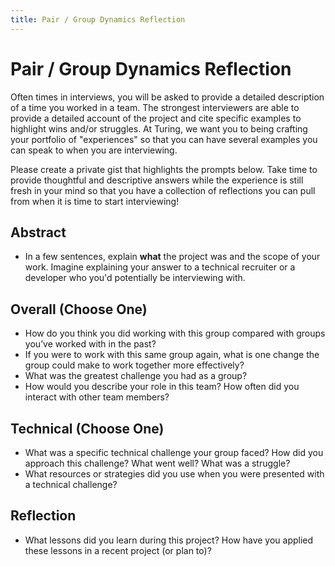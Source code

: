 ```yaml
---
title: Pair / Group Dynamics Reflection
---
```


# Pair / Group Dynamics Reflection
Often times in interviews, you will be asked to provide a detailed description of a time you worked in a team. The strongest interviewers are able to provide a detailed account of the project and cite specific examples to highlight wins and/or struggles. At Turing, we want you to being crafting your portfolio of "experiences" so that you can have several examples you can speak to when you are interviewing.

Please create a private gist that highlights the prompts below. Take time to provide thoughtful and descriptive answers while the experience is still fresh in your mind so that you have a collection of reflections you can pull from when it is time to start interviewing!

## Abstract

- In a few sentences, explain **what** the project was and the scope of your work. Imagine explaining your answer to a technical recruiter or a developer who you'd potentially be interviewing with.

## Overall (Choose One)

- How do you think you did working with this group compared with groups you’ve worked with in the past?
- If you were to work with this same group again, what is one change the group could make to work together more effectively?
- What was the greatest challenge you had as a group?
- How would you describe your role in this team? How often did you interact with other team members?

## Technical (Choose One)

- What was a specific technical challenge your group faced? How did you approach this challenge? What went well? What was a struggle?
- What resources or strategies did you use when you were presented with a technical challenge?

## Reflection

- What lessons did you learn during this project? How have you applied these lessons in a recent project (or plan to)?
